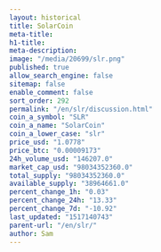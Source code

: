 ```yaml
---
layout: historical
title: SolarCoin
meta-title: 
h1-title: 
meta-description: 
image: "/media/20699/slr.png"
published: true
allow_search_engine: false
sitemap: false
enable_comment: false
sort_order: 292
permalink: "/en/slr/discussion.html"
coin_a_symbol: "SLR"
coin_a_name: "SolarCoin"
coin_a_lower_case: "slr"
price_usd: "1.0778"
price_btc: "0.00009173"
24h_volume_usd: "146207.0"
market_cap_usd: "98034352360.0"
total_supply: "98034352360.0"
available_supply: "38964661.0"
percent_change_1h: "0.03"
percent_change_24h: "13.33"
percent_change_7d: "-10.92"
last_updated: "1517140743"
parent-url: "/en/slr/"
author: Sam
---
```


